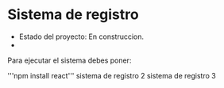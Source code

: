 <h1> Sistema de registro</h1>

- Estado del proyecto: En construccion.
- 
Para ejecutar el sistema debes poner:

'''npm install react'''
sistema de registro 2 
sistema de registro 3
